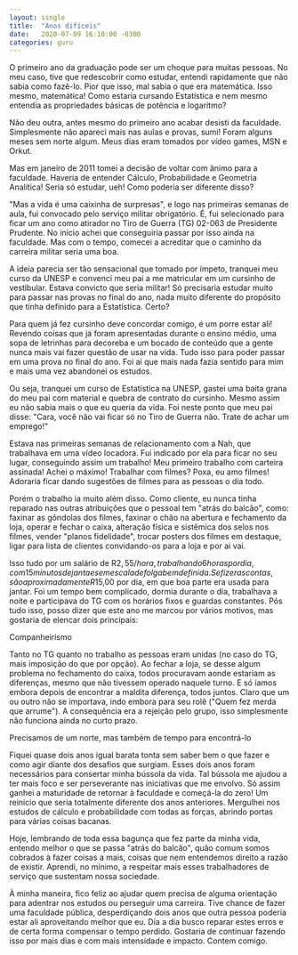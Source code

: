 ```yaml
---
layout: single
title:  "Anos difíceis"
date:   2020-07-09 16:10:00 -0300
categories: guru
---
```

O primeiro ano da graduação pode ser um choque para muitas pessoas. No meu caso, tive que redescobrir como estudar, entendi rapidamente que não sabia como fazê-lo. Pior que isso, mal sabia o que era matemática. Isso mesmo, matemática! Como estaria cursando Estatística e nem mesmo entendia as propriedades básicas de potência e logaritmo?

Não deu outra, antes mesmo do primeiro ano acabar desisti da faculdade.  Simplesmente não apareci mais nas aulas e provas, sumi! Foram alguns meses sem norte algum. Meus dias eram tomados por vídeo games, MSN e Orkut.

Mas em janeiro de 2011 tomei a decisão de voltar com ânimo para a faculdade. Haveria de entender Cálculo, Probabilidade e Geometria Analítica! Seria só estudar, ueh! Como poderia ser diferente disso?

"Mas a vida é uma caixinha de surpresas", e logo nas primeiras semanas de aula, fui convocado pelo serviço militar obrigatório. É, fui selecionado para ficar um ano como atirador no Tiro de Guerra (TG) 02-063 de Presidente Prudente. No início achei que conseguiria passar por isso ainda na faculdade. Mas com o tempo, comecei a acreditar que o caminho da carreira militar seria uma boa.

A ideia parecia ser tão sensacional que tomado por ímpeto, tranquei meu curso da UNESP e convenci meu pai a me matricular em um cursinho de vestibular. Estava convicto que seria militar! Só precisaria estudar muito para passar nas provas no final do ano, nada muito diferente do propósito que tinha definido para a Estatística. Certo?

Para quem já fez cursinho deve concordar comigo, é um porre estar ali! Revendo coisas que já foram apresentadas durante o ensino médio, uma sopa de letrinhas para decoreba e um bocado de conteúdo que a gente nunca mais vai fazer questão de usar na vida. Tudo isso para poder passar em uma prova no final do ano. Foi ai que mais nada fazia sentido para mim e mais uma vez abandonei os estudos.

Ou seja, tranquei um curso de Estatística na UNESP, gastei uma baita grana do meu pai com material e quebra de contrato do cursinho. Mesmo assim eu não sabia mais o que eu queria da vida. Foi neste ponto que meu pai disse: "Cara, você não vai ficar só no Tiro de Guerra não. Trate de achar um emprego!"

Estava nas primeiras semanas de relacionamento com a Nah, que trabalhava em uma vídeo locadora. Fui indicado por ela para ficar no seu lugar, conseguindo assim um trabalho! Meu primeiro trabalho com carteira assinada! Achei o máximo! Trabalhar com filmes? Poxa, eu amo filmes! Adoraria ficar dando sugestões de filmes para as pessoas o dia todo.

Porém o trabalho ia muito além disso. Como cliente, eu nunca tinha reparado nas outras atribuições que o pessoal tem "atrás do balcão", como: faxinar as gôndolas dos filmes, faxinar o chão na abertura e fechamento da loja, operar e fechar o caixa, alteração física e sistêmica dos selos nos filmes, vender "planos fidelidade", trocar posters dos filmes em destaque, ligar para lista de clientes convidando-os para a loja e por ai vai.

Isso tudo por um salário de R$2,55/hora, trabalhando 6 horas por dia, com 15 minutos de janta e sem escala de folga bem definida. Se fizer as contas, são aproximadamente R$15,00 por dia, em que boa parte era usada para jantar. Foi um tempo bem complicado, dormia durante o dia, trabalhava a noite e participava do TG com os horários fixos e guardas constantes. Pós tudo isso, posso dizer que este ano me marcou por vários motivos, mas gostaria de elencar dois principais:

Companheirismo

Tanto no TG quanto no trabalho as pessoas eram unidas (no caso do TG, mais imposição do que por opção). Ao fechar a loja, se desse algum problema no fechamento do caixa, todos procuravam aonde estariam as diferenças, mesmo que não tivessem operado naquele turno. E só íamos embora depois de encontrar a maldita diferença, todos juntos. Claro que um ou outro não se importava, indo embora para seu rolê ("Quem fez merda que arrume"). A consequência era a rejeição pelo grupo, isso simplesmente não funciona ainda no curto prazo.

Precisamos de um norte, mas também de tempo para encontrá-lo

Fiquei quase dois anos igual barata tonta sem saber bem o que fazer e como agir diante dos desafios que surgiam. Esses dois anos foram necessários para consertar minha bússola da vida. Tal bússola me ajudou a ter mais foco e ser perseverante nas iniciativas que me envolvo. Só assim ganhei a maturidade de retornar à faculdade e começá-la do zero! Um reinício que seria totalmente diferente dos anos anteriores. Mergulhei nos estudos de cálculo e probabilidade com todas as forças, abrindo portas para várias coisas bacanas.

Hoje, lembrando de toda essa bagunça que fez parte da minha vida, entendo melhor o que se passa "atrás do balcão", quão comum somos cobrados à fazer coisas a mais, coisas que nem entendemos direito a razão de existir. Aprendi, no mínimo, a respeitar mais esses trabalhadores de serviço que sustentam nossa sociedade. 

À minha maneira, fico feliz ao ajudar quem precisa de alguma orientação para adentrar nos estudos ou perseguir uma carreira. Tive chance de fazer uma faculdade pública, desperdiçando dois anos que outra pessoa poderia estar ali aproveitando melhor que eu. Dia a dia busco reparar estes erros e de certa forma compensar o tempo perdido. Gostaria de continuar fazendo isso por mais dias e com mais intensidade e impacto. Contem comigo.